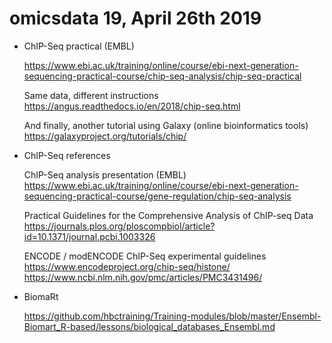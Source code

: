 # omicsdata 19, April 26th 2019

- ChIP-Seq practical (EMBL)

  https://www.ebi.ac.uk/training/online/course/ebi-next-generation-sequencing-practical-course/chip-seq-analysis/chip-seq-practical

  Same data, different instructions
  https://angus.readthedocs.io/en/2018/chip-seq.html

  And finally, another tutorial using Galaxy (online bioinformatics tools)
  https://galaxyproject.org/tutorials/chip/

- ChIP-Seq references

  ChIP-Seq analysis presentation (EMBL)
  https://www.ebi.ac.uk/training/online/course/ebi-next-generation-sequencing-practical-course/gene-regulation/chip-seq-analysis

  Practical Guidelines for the Comprehensive Analysis of ChIP-seq Data
  https://journals.plos.org/ploscompbiol/article?id=10.1371/journal.pcbi.1003326

  ENCODE / modENCODE ChIP-Seq experimental guidelines
  https://www.encodeproject.org/chip-seq/histone/
  https://www.ncbi.nlm.nih.gov/pmc/articles/PMC3431496/
  
- BiomaRt

  https://github.com/hbctraining/Training-modules/blob/master/Ensembl-Biomart_R-based/lessons/biological_databases_Ensembl.md
  
